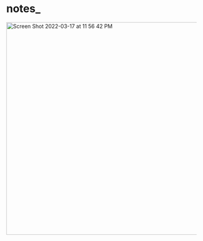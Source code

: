 # notes_
<img width="563" alt="Screen Shot 2022-03-17 at 11 56 42 PM" src="https://user-images.githubusercontent.com/74190597/158893783-2613d799-8964-41d4-80b7-d6c956d719f2.png">
